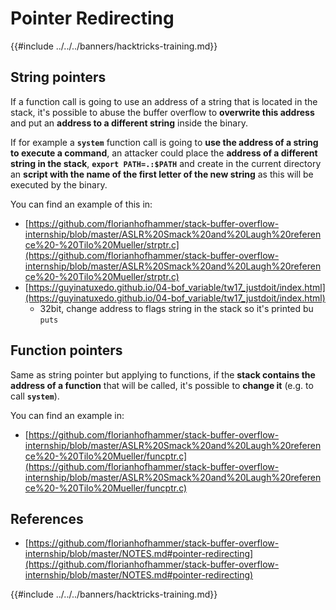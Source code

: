 # Pointer Redirecting

{{#include ../../../banners/hacktricks-training.md}}

## String pointers

If a function call is going to use an address of a string that is located in the stack, it's possible to abuse the buffer overflow to **overwrite this address** and put an **address to a different string** inside the binary.

If for example a **`system`** function call is going to **use the address of a string to execute a command**, an attacker could place the **address of a different string in the stack**, **`export PATH=.:$PATH`** and create in the current directory an **script with the name of the first letter of the new string** as this will be executed by the binary.

You can find an example of this in:

- [https://github.com/florianhofhammer/stack-buffer-overflow-internship/blob/master/ASLR%20Smack%20and%20Laugh%20reference%20-%20Tilo%20Mueller/strptr.c](https://github.com/florianhofhammer/stack-buffer-overflow-internship/blob/master/ASLR%20Smack%20and%20Laugh%20reference%20-%20Tilo%20Mueller/strptr.c)
- [https://guyinatuxedo.github.io/04-bof_variable/tw17_justdoit/index.html](https://guyinatuxedo.github.io/04-bof_variable/tw17_justdoit/index.html)
  - 32bit, change address to flags string in the stack so it's printed bu `puts`

## Function pointers

Same as string pointer but applying to functions, if the **stack contains the address of a function** that will be called, it's possible to **change it** (e.g. to call **`system`**).

You can find an example in:

- [https://github.com/florianhofhammer/stack-buffer-overflow-internship/blob/master/ASLR%20Smack%20and%20Laugh%20reference%20-%20Tilo%20Mueller/funcptr.c](https://github.com/florianhofhammer/stack-buffer-overflow-internship/blob/master/ASLR%20Smack%20and%20Laugh%20reference%20-%20Tilo%20Mueller/funcptr.c)

## References

- [https://github.com/florianhofhammer/stack-buffer-overflow-internship/blob/master/NOTES.md#pointer-redirecting](https://github.com/florianhofhammer/stack-buffer-overflow-internship/blob/master/NOTES.md#pointer-redirecting)

{{#include ../../../banners/hacktricks-training.md}}



